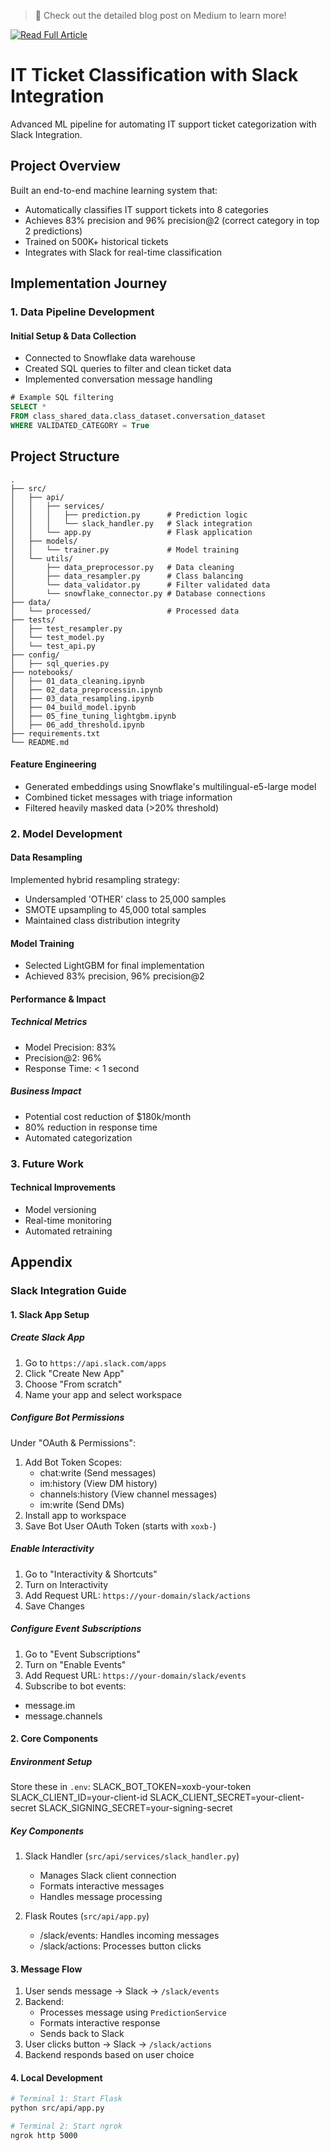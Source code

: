 > 📖 Check out the detailed blog post on Medium to learn more!

[![Read Full Article](https://img.shields.io/badge/📖%20Medium-From%20Data%20to%20Automation:%20Revolutionizing%20IT%20Support-black?style=for-the-badge&logo=medium)](https://medium.com/analytics-in-action-columbia-business-school/from-data-to-automation-revolutionizing-it-support-at-electric-4661ab08cf57)

# IT Ticket Classification with Slack Integration

Advanced ML pipeline for automating IT support ticket categorization with Slack Integration.

## Project Overview

Built an end-to-end machine learning system that:

* Automatically classifies IT support tickets into 8 categories
* Achieves 83% precision and 96% precision@2 (correct category in top 2 predictions)
* Trained on 500K+ historical tickets
* Integrates with Slack for real-time classification

## Implementation Journey

### 1. Data Pipeline Development

#### Initial Setup & Data Collection

* Connected to Snowflake data warehouse
* Created SQL queries to filter and clean ticket data
* Implemented conversation message handling

```sql
# Example SQL filtering
SELECT *
FROM class_shared_data.class_dataset.conversation_dataset
WHERE VALIDATED_CATEGORY = True
```

## Project Structure

```
.
├── src/
│   ├── api/
│   │   ├── services/
│   │   │   ├── prediction.py      # Prediction logic
│   │   │   └── slack_handler.py   # Slack integration
│   │   └── app.py                 # Flask application
│   ├── models/
│   │   └── trainer.py             # Model training
│   └── utils/
│       ├── data_preprocessor.py   # Data cleaning
│       ├── data_resampler.py      # Class balancing
│       └── data_validator.py      # Filter validated data
│       └── snowflake_connector.py # Database connections
├── data/
│   └── processed/                 # Processed data
├── tests/
│   ├── test_resampler.py
│   └── test_model.py
│   └── test_api.py
├── config/
│   ├── sql_queries.py
├── notebooks/
│   ├── 01_data_cleaning.ipynb
│   ├── 02_data_preprocessin.ipynb
│   ├── 03_data_resampling.ipynb
│   ├── 04_build_model.ipynb
│   ├── 05_fine_tuning_lightgbm.ipynb
│   ├── 06_add_threshold.ipynb
├── requirements.txt
└── README.md
```

#### Feature Engineering

* Generated embeddings using Snowflake's multilingual-e5-large model
* Combined ticket messages with triage information
* Filtered heavily masked data (>20% threshold)

### 2. Model Development

#### Data Resampling

Implemented hybrid resampling strategy:

* Undersampled 'OTHER' class to 25,000 samples
* SMOTE upsampling to 45,000 total samples
* Maintained class distribution integrity

#### Model Training

* Selected LightGBM for final implementation
* Achieved 83% precision, 96% precision@2

#### Performance & Impact

##### Technical Metrics

* Model Precision: 83%
* Precision@2: 96%
* Response Time: < 1 second

##### Business Impact

* Potential cost reduction of $180k/month
* 80% reduction in response time
* Automated categorization

### 3. Future Work

#### Technical Improvements

* Model versioning
* Real-time monitoring
* Automated retraining


## Appendix

### Slack Integration Guide 

#### 1. Slack App Setup
##### Create Slack App
1. Go to `https://api.slack.com/apps`
2. Click "Create New App"
3. Choose "From scratch"
4. Name your app and select workspace

##### Configure Bot Permissions
Under "OAuth & Permissions":
1. Add Bot Token Scopes:
    * chat:write        (Send messages)
    * im:history        (View DM history)  
    * channels:history  (View channel messages)
    * im:write         (Send DMs)
2. Install app to workspace
3. Save Bot User OAuth Token (starts with `xoxb-`)

##### Enable Interactivity
1. Go to "Interactivity & Shortcuts"
2. Turn on Interactivity
3. Add Request URL: `https://your-domain/slack/actions`
4. Save Changes

##### Configure Event Subscriptions
1. Go to "Event Subscriptions"
2. Turn on "Enable Events" 
3. Add Request URL: `https://your-domain/slack/events`
4. Subscribe to bot events:
  * message.im
  * message.channels

#### 2. Core Components

##### Environment Setup
Store these in `.env`: 
SLACK_BOT_TOKEN=xoxb-your-token 
SLACK_CLIENT_ID=your-client-id 
SLACK_CLIENT_SECRET=your-client-secret 
SLACK_SIGNING_SECRET=your-signing-secret 

##### Key Components
1. Slack Handler (`src/api/services/slack_handler.py`)
   - Manages Slack client connection
   - Formats interactive messages
   - Handles message processing

2. Flask Routes (`src/api/app.py`)
   - /slack/events: Handles incoming messages
   - /slack/actions: Processes button clicks

#### 3. Message Flow
1. User sends message → Slack → `/slack/events`
2. Backend:
   * Processes message using `PredictionService`
   * Formats interactive response
   * Sends back to Slack
3. User clicks button → Slack → `/slack/actions`
4. Backend responds based on user choice

#### 4. Local Development
```bash
# Terminal 1: Start Flask
python src/api/app.py

# Terminal 2: Start ngrok
ngrok http 5000
```
